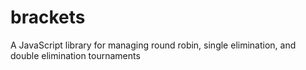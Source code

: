 # brackets
A JavaScript library for managing round robin, single elimination, and double elimination tournaments
